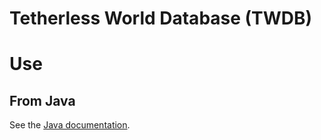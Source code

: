 # Tetherless World Database (TWDB)

# Use

## From Java

See the [Java documentation](java/README.md).
